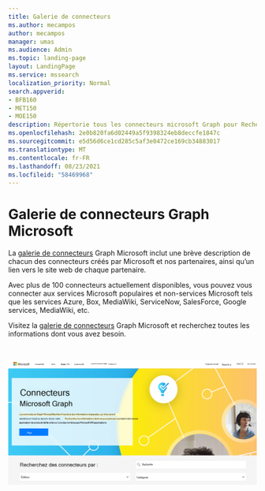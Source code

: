 ```yaml
---
title: Galerie de connecteurs
ms.author: mecampos
author: mecampos
manager: umas
ms.audience: Admin
ms.topic: landing-page
layout: LandingPage
ms.service: mssearch
localization_priority: Normal
search.appverid:
- BFB160
- MET150
- MOE150
description: Répertorie tous les connecteurs microsoft Graph pour Recherche Microsoft
ms.openlocfilehash: 2e0b820fa6d02449a5f9398324eb8deccfe1847c
ms.sourcegitcommit: e5d56d6ce1cd285c5af3e0472ce169cb34883017
ms.translationtype: MT
ms.contentlocale: fr-FR
ms.lasthandoff: 08/23/2021
ms.locfileid: "58469968"
---
```

# <a name="microsoft-graph-connectors-gallery"></a>Galerie de connecteurs Graph Microsoft

La [galerie de connecteurs](http://www.microsoft.com/microsoft-search/connectors) Graph Microsoft inclut une brève description de chacun des connecteurs créés par Microsoft et nos partenaires, ainsi qu’un lien vers le site web de chaque partenaire.

Avec plus de 100 connecteurs actuellement disponibles, vous pouvez vous connecter aux services Microsoft populaires et non-services Microsoft tels que les services Azure, Box, MediaWiki, ServiceNow, SalesForce, Google services, MediaWiki, etc.

Visitez la [galerie de connecteurs](http://www.microsoft.com/microsoft-search/connectors) Graph Microsoft et recherchez toutes les informations dont vous avez besoin.

<br>

![Image montrant la galerie de nouveaux connecteurs.](media/connectors-gallery.png)

